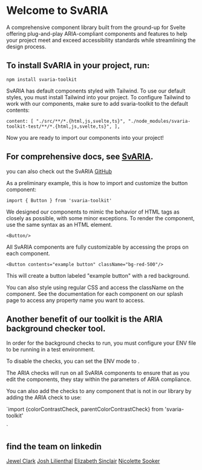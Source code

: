 # Welcome to SvARIA

A comprehensive component library built from the ground-up for Svelte offering plug-and-play ARIA-compliant components and features to help your project meet and exceed accessibility standards while streamlining the design process.

## To install SvARIA in your project, run:

`npm install svaria-toolkit`

SvARIA has default components styled with Tailwind. To use our default styles, you must install Tailwind into your project. To configure Tailwind to work with our components, make sure to add svaria-toolkit to the default contents:

`content: [
"./src/**/*.{html,js,svelte,ts}",
"./node_modules/svaria-toolkit-test/**/*.{html,js,svelte,ts}",
],`

Now you are ready to import our components into your project!

## For comprehensive docs, see [SvARIA](the-splash-page-url).

you can also check out the SvARIA [GitHub](https://github.com/oslabs-beta/SvARIA/tree/main)

As a preliminary example, this is how to import and customize the button component:

`import { Button } from 'svaria-toolkit'`

We designed our components to mimic the behavior of HTML tags as closely as possible, with some minor exceptions. To render the component, use the same syntax as an HTML element.

`<Button/>`

All SvARIA components are fully customizable by accessing the props on each component.

`<Button contents="example button" className="bg-red-500"/>`

This will create a button labeled "example button" with a red background.

You can also style using regular CSS and access the className on the component. See the documentation for each component on our splash page to access any property name you want to access.

## Another benefit of our toolkit is the ARIA background checker tool.

In order for the background checks to run, you must configure your ENV file to be running in a test environment.

<add that specific line of code here>
To disable the checks, you can set the ENV mode to <not sure>.

The ARIA checks will run on all SvARIA components to ensure that as you edit the components, they stay within the parameters of ARIA compliance.

You can also add the checks to any component that is not in our library by adding the ARIA check to use:

`import {colorContrastCheck, parentColorContrastCheck} from 'svaria-toolkit'

<div use:colorContrastCheck , use:parentColorContrastCheck > </div>`

## find the team on linkedin

[Jewel Clark](https://www.linkedin.com/in/jewelclarkenyc/)
[Josh Lilienthal](https://www.linkedin.com/in/joshlilienthal/)
[Elizabeth Sinclair](https://www.linkedin.com/in/elizabeth-sinclair-998090286/)
[Nicolette Sooker](couldnt/find/your/linkedin?)
